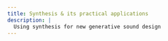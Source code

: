 ```yaml
---
title: Synthesis & its practical applications
description: |
  Using synthesis for new generative sound design
---
```



